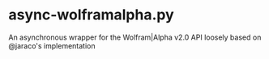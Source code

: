 # async-wolframalpha.py
An asynchronous wrapper for the Wolfram|Alpha v2.0 API loosely based on @jaraco's implementation
